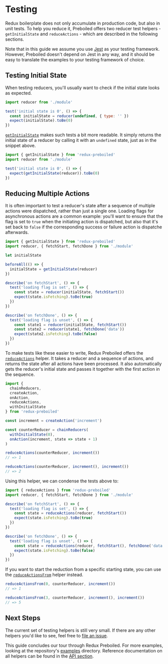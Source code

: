 # Testing

Redux boilerplate does not only accumulate in production code, but also in unit
tests. To help you reduce it, Preboiled offers two reducer test helpers -
`getInitialState` and `reduceActions` - which are described in the following
sections.

Note that in this guide we assume you use [Jest][jest] as your testing
framework. However, Preboiled doesn't depend on Jest in any way, and it should
be easy to translate the examples to your testing framework of choice.

## Testing Initial State

When testing reducers, you'll usually want to check if the initial state looks
as expected.

```js
import reducer from './module'

test('initial state is 0', () => {
  const initialState = reducer(undefined, { type: '' })
  expect(initialState).toBe(0)
})
```

[`getInitialState`](../api/getInitialState.md) makes such tests a bit more
readable. It simply returns the initial state of a reducer by calling it with an
`undefined` state, just as in the snippet above.

```js
import { getInitialState } from 'redux-preboiled'
import reducer from './module'

test('initial state is 0', () => {
  expect(getInitialState(reducer)).toBe(0)
})
```

## Reducing Multiple Actions

It is often important to test a reducer's state after a sequence of multiple
actions were dispatched, rather than just a single one. Loading flags for
asynchronous actions are a common example: you'll want to ensure that the flag
is set to `true` when the initiating action is dispatched, but also that it's
set back to `false` if the corresponding success or failure action is dispatche
afterwards.

```js
import { getInitialState } from 'redux-preboiled'
import reducer, { fetchStart, fetchDone } from './module'

let initialState

beforeAll(() => {
  initialState = getInitialState(reducer)
})

describe('on fetchStart', () => {
  test('loading flag is set', () => {
    const state = reducer(initialState, fetchStart())
    expect(state.isFetching).toBe(true)
  })
})

describe('on fetchDone', () => {
  test('loading flag is unset', () => {
    const state1 = reducer(initialState, fetchStart())
    const state2 = reducer(state1, fetchDone('data'))
    expect(state2.isFetching).toBe(false)
  })
})
```

To make tests like these easier to write, Redux Preboiled offers the
[`reduceActions`](../api/reduceActions.md) helper. It takes a reducer and a
sequence of actions, and returns the state after all actions have been
processed. It also automatically gets the reducer's initial state and passes it
together with the first action in the sequence.

```js
import {
  chainReducers,
  createAction,
  onAction,
  reduceActions,
  withInitialState
} from 'redux-preboiled'

const increment = createAction('increment')

const counterReducer = chainReducers(
  withInitialState(0),
  onAction(increment, state => state + 1)
)

reduceActions(counterReducer, increment())
// => 1

reduceActions(counterReducer, increment(), increment())
// => 2
```

Using this helper, we can condense the tests above to:

```js
import { reduceActions } from 'redux-preboiled'
import reducer, { fetchStart, fetchDone } from './module'

describe('on fetchStart', () => {
  test('loading flag is set', () => {
    const state = reduceActions(reducer, fetchStart())
    expect(state.isFetching).toBe(true)
  })
})

describe('on fetchDone', () => {
  test('loading flag is unset', () => {
    const state = reduceActions(reducer, fetchStart(), fetchDone('data'))
    expect(state.isFetching).toBe(false)
  })
})
```

If you want to start the reduction from a specific starting state, you can use
the [`reduceActionsFrom`](../api/reduceActionsFrom.md) helper instead.

```js
reduceActionsFrom(0, counterReducer, increment())
// => 1

reduceActionsFrom(3, counterReducer, increment(), increment())
// => 5
```

## Next Steps

The current set of testing helpers is still very small. If there are any other
helpers you'd like to see, feel free to [file an issue][new-issue].

This guide concludes our tour through Redux Preboiled. For more examples,
looking at the repository's [examples] directory. Reference documentation
on all helpers can be found in the [API section](../api/README.md).

[examples]: https://github.com/denisw/redux-preboiled/tree/master/examples
[jest]: https://jestjs.io/
[new-issue]: https://github.com/denisw/redux-preboiled/issues/new

